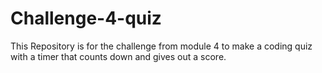# Challenge-4-quiz
This Repository is for the challenge from module 4 to make a coding quiz with a timer that counts down and gives out a score.
